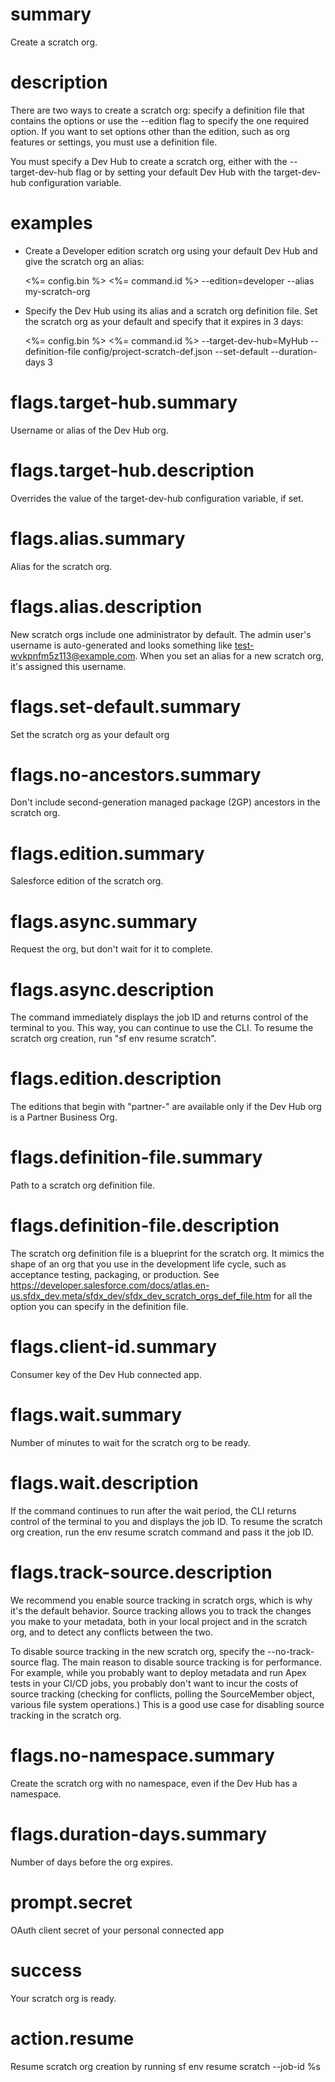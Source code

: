 # summary

Create a scratch org.

# description

There are two ways to create a scratch org: specify a definition file that contains the options or use the --edition flag to specify the one required option. If you want to set options other than the edition, such as org features or settings, you must use a definition file.

You must specify a Dev Hub to create a scratch org, either with the --target-dev-hub flag or by setting your default Dev Hub with the target-dev-hub configuration variable.

# examples

- Create a Developer edition scratch org using your default Dev Hub and give the scratch org an alias:

  <%= config.bin %> <%= command.id %> --edition=developer --alias my-scratch-org

- Specify the Dev Hub using its alias and a scratch org definition file. Set the scratch org as your default and specify that it expires in 3 days:

  <%= config.bin %> <%= command.id %> --target-dev-hub=MyHub --definition-file config/project-scratch-def.json --set-default --duration-days 3

# flags.target-hub.summary

Username or alias of the Dev Hub org.

# flags.target-hub.description

Overrides the value of the target-dev-hub configuration variable, if set.

# flags.alias.summary

Alias for the scratch org.

# flags.alias.description

New scratch orgs include one administrator by default. The admin user's username is auto-generated and looks something like test-wvkpnfm5z113@example.com. When you set an alias for a new scratch org, it's assigned this username.

# flags.set-default.summary

Set the scratch org as your default org

# flags.no-ancestors.summary

Don't include second-generation managed package (2GP) ancestors in the scratch org.

# flags.edition.summary

Salesforce edition of the scratch org.

# flags.async.summary

Request the org, but don't wait for it to complete.

# flags.async.description

The command immediately displays the job ID and returns control of the terminal to you. This way, you can continue to use the CLI. To resume the scratch org creation, run "sf env resume scratch".

# flags.edition.description

The editions that begin with "partner-" are available only if the Dev Hub org is a Partner Business Org.

# flags.definition-file.summary

Path to a scratch org definition file.

# flags.definition-file.description

The scratch org definition file is a blueprint for the scratch org. It mimics the shape of an org that you use in the development life cycle, such as acceptance testing, packaging, or production. See <https://developer.salesforce.com/docs/atlas.en-us.sfdx_dev.meta/sfdx_dev/sfdx_dev_scratch_orgs_def_file.htm> for all the option you can specify in the definition file.

# flags.client-id.summary

Consumer key of the Dev Hub connected app.

# flags.wait.summary

Number of minutes to wait for the scratch org to be ready.

# flags.wait.description

If the command continues to run after the wait period, the CLI returns control of the terminal to you and displays the job ID. To resume the scratch org creation, run the env resume scratch command and pass it the job ID.

# flags.track-source.description

We recommend you enable source tracking in scratch orgs, which is why it's the default behavior. Source tracking allows you to track the changes you make to your metadata, both in your local project and in the scratch org, and to detect any conflicts between the two.

To disable source tracking in the new scratch org, specify the --no-track-source flag. The main reason to disable source tracking is for performance. For example, while you probably want to deploy metadata and run Apex tests in your CI/CD jobs, you probably don't want to incur the costs of source tracking (checking for conflicts, polling the SourceMember object, various file system operations.) This is a good use case for disabling source tracking in the scratch org.

# flags.no-namespace.summary

Create the scratch org with no namespace, even if the Dev Hub has a namespace.

# flags.duration-days.summary

Number of days before the org expires.

# prompt.secret

OAuth client secret of your personal connected app

# success

Your scratch org is ready.

# action.resume

Resume scratch org creation by running sf env resume scratch --job-id %s
